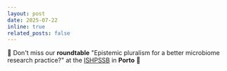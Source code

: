 ```yaml
---
layout: post
date: 2025-07-22 
inline: true
related_posts: false
---
```



🎉 Don't miss our **roundtable** "Epistemic pluralism for a better microbiome research practice?" at the [ISHPSSB](https://ishpssb2025.icbas.up.pt/) in **Porto** 🍷
